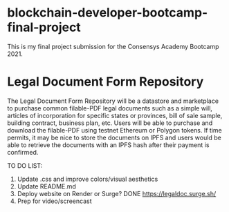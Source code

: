 # blockchain-developer-bootcamp-final-project
This is my final project submission for the Consensys Academy Bootcamp 2021.

<h1>Legal Document Form Repository</h1>

The Legal Document Form Repository will be a datastore and marketplace to purchase common filable-PDF legal documents such as a simple will, articles of incorporation for specific states or provinces, bill of sale sample, building contract, business plan, etc. Users will be able to purchase and download the filable-PDF using testnet Ethereum or Polygon tokens. If time permits, it may be nice to store the documents on IPFS and users would be able to retrieve the documents with an IPFS hash after their payment is confirmed. 

TO DO LIST:
1) Update .css and improve colors/visual aesthetics
2) Update README.md
3) Deploy website on Render or Surge?  DONE https://legaldoc.surge.sh/
4) Prep for video/screencast
